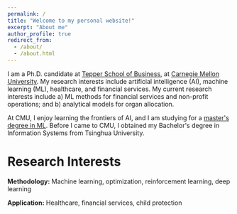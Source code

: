 ```yaml
---
permalink: /
title: "Welcome to my personal website!"
excerpt: "About me"
author_profile: true
redirect_from: 
  - /about/
  - /about.html
---
```


I am a Ph.D. candidate at [Tepper School of Business](https://www.cmu.edu/tepper/), at [Carnegie Mellon University](https://www.cmu.edu/). My research interests include artificial intelligence (AI), machine learning (ML), healthcare, and financial services. My current research interests include a) ML methods for financial services and non-profit operations; and b) analytical models for organ allocation.

At CMU, I enjoy learning the frontiers of AI, and I am studying for a [master's degree in ML](https://www.ml.cmu.edu/academics/machine-learning-masters-curriculum.html). Before I came to CMU, I obtained my Bachelor's degree in Information Systems from Tsinghua University. 

# Research Interests

__Methodology:__ Machine learning, optimization, reinforcement learning, deep learning

__Application:__ Healthcare, financial services, child protection

